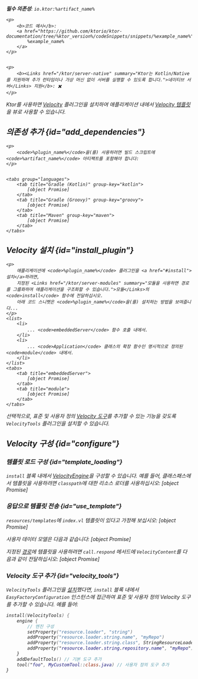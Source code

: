 [//]: # (title: Velocity)

<show-structure for="chapter" depth="2"/>
<primary-label ref="server-plugin"/>

[velocity_engine]: https://velocity.apache.org/engine/devel/apidocs/org/apache/velocity/app/VelocityEngine.html

<var name="plugin_name" value="Velocity"/>
<var name="package_name" value="io.ktor.server.velocity"/>
<var name="artifact_name" value="ktor-server-velocity"/>

<tldr>
<p>
<b>필수 의존성</b>: <code>io.ktor:%artifact_name%</code>
</p>
<var name="example_name" value="velocity"/>

    <p>
        <b>코드 예시</b>:
        <a href="https://github.com/ktorio/ktor-documentation/tree/%ktor_version%/codeSnippets/snippets/%example_name%">
            %example_name%
        </a>
    </p>
    

    <p>
        <b><Links href="/ktor/server-native" summary="Ktor는 Kotlin/Native를 지원하며 추가 런타임이나 가상 머신 없이 서버를 실행할 수 있도록 합니다.">네이티브 서버</Links> 지원</b>: ✖️
    </p>
    
</tldr>

Ktor를 사용하면 [Velocity](https://api.ktor.io/ktor-server/ktor-server-plugins/ktor-server-velocity/io.ktor.server.velocity/-velocity) 플러그인을 설치하여 애플리케이션 내에서 [Velocity 템플릿](https://velocity.apache.org/engine/)을 뷰로 사용할 수 있습니다.

## 의존성 추가 {id="add_dependencies"}

    <p>
        <code>%plugin_name%</code>을(를) 사용하려면 빌드 스크립트에 <code>%artifact_name%</code> 아티팩트를 포함해야 합니다:
    </p>
    

    <tabs group="languages">
        <tab title="Gradle (Kotlin)" group-key="kotlin">
            [object Promise]
        </tab>
        <tab title="Gradle (Groovy)" group-key="groovy">
            [object Promise]
        </tab>
        <tab title="Maven" group-key="maven">
            [object Promise]
        </tab>
    </tabs>
    

## Velocity 설치 {id="install_plugin"}

    <p>
        애플리케이션에 <code>%plugin_name%</code> 플러그인을 <a href="#install">설치</a>하려면,
        지정된 <Links href="/ktor/server-modules" summary="모듈을 사용하면 경로를 그룹화하여 애플리케이션을 구조화할 수 있습니다.">모듈</Links>의 <code>install</code> 함수에 전달하십시오.
        아래 코드 스니펫은 <code>%plugin_name%</code>을(를) 설치하는 방법을 보여줍니다...
    </p>
    <list>
        <li>
            ... <code>embeddedServer</code> 함수 호출 내에서.
        </li>
        <li>
            ... <code>Application</code> 클래스의 확장 함수인 명시적으로 정의된 <code>module</code> 내에서.
        </li>
    </list>
    <tabs>
        <tab title="embeddedServer">
            [object Promise]
        </tab>
        <tab title="module">
            [object Promise]
        </tab>
    </tabs>
    

선택적으로, 표준 및 사용자 정의 [Velocity 도구](#velocity_tools)를 추가할 수 있는 기능을 갖도록 `VelocityTools` 플러그인을 설치할 수 있습니다.

## Velocity 구성 {id="configure"}
### 템플릿 로드 구성 {id="template_loading"}
`install` 블록 내에서 [VelocityEngine][velocity_engine]을 구성할 수 있습니다. 예를 들어, 클래스패스에서 템플릿을 사용하려면 `classpath`에 대한 리소스 로더를 사용하십시오:
[object Promise]

### 응답으로 템플릿 전송 {id="use_template"}
<code>resources/templates</code>에 <code>index.vl</code> 템플릿이 있다고 가정해 보십시오:
[object Promise]

사용자 데이터 모델은 다음과 같습니다:
[object Promise]

지정된 [경로](server-routing.md)에 템플릿을 사용하려면 <code>call.respond</code> 메서드에 <code>VelocityContent</code>를 다음과 같이 전달하십시오:
[object Promise]

### Velocity 도구 추가 {id="velocity_tools"}

<code>VelocityTools</code> 플러그인을 [설치](#install_plugin)했다면, <code>install</code> 블록 내에서 <code>EasyFactoryConfiguration</code> 인스턴스에 접근하여 표준 및 사용자 정의 Velocity 도구를 추가할 수 있습니다. 예를 들어:

```kotlin
install(VelocityTools) {
    engine {
        // 엔진 구성
        setProperty("resource.loader", "string")
        addProperty("resource.loader.string.name", "myRepo")
        addProperty("resource.loader.string.class", StringResourceLoader::class.java.name)
        addProperty("resource.loader.string.repository.name", "myRepo")
    }
    addDefaultTools() // 기본 도구 추가
    tool("foo", MyCustomTool::class.java) // 사용자 정의 도구 추가
}